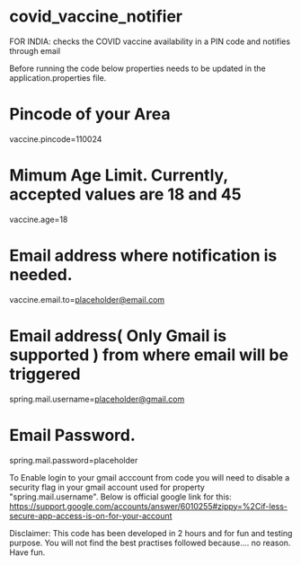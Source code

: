 # covid_vaccine_notifier
FOR INDIA: checks the COVID vaccine availability in a PIN code and notifies through email

Before running the code below properties needs to be updated in the application.properties file. 

# Pincode of your Area
vaccine.pincode=110024
# Mimum Age Limit. Currently, accepted values are 18 and 45
vaccine.age=18
# Email address where notification is needed. 
vaccine.email.to=placeholder@email.com
# Email address( Only Gmail is supported ) from where email will be triggered 
spring.mail.username=placeholder@gmail.com
# Email Password.
spring.mail.password=placeholder

To Enable login to your gmail acccount from code you will need to disable a security flag in your gmail account used for property "spring.mail.username".
Below is official google link for this:
https://support.google.com/accounts/answer/6010255#zippy=%2Cif-less-secure-app-access-is-on-for-your-account



Disclaimer: This code has been developed in 2 hours and for fun and testing purpose. You will not find the best practises followed because.... no reason. Have fun. 

 
